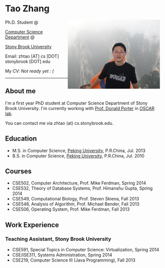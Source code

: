 
# Tao Zhang
<img src="imgs/zhtao.jpg" alt="Tao's Photo" style="float: right; width: 300px" />

Ph.D. Student @

[Computer Science Department](http://www.cs.stonybrook.edu) @

[Stony Brook University](http://www.stonybrook.edu)

Email: zhtao [AT] cs [DOT] stonybrook [DOT] edu

My CV: *Not ready yet : (*

***

## About me

I'm a first year PhD student at Computer Science Department of Stony Brook University.
I'm currently working with [Prof. Donald Porter](http://www.cs.stonybrook.edu/~porter/) in [OSCAR lab](http://oscar.cs.stonybrook.edu/).

You can contact me via zhtao (at) cs.stonybrook.edu.

## Education
* M.S. in Computer Science, [Peking University](http://www.pku.edu.cn/), P.R.China, Jul. 2013
* B.S. in Computer Science, [Peking University](http://www.pku.edu.cn/), P.R.China, Jul. 2010

## Courses
* CSE502, Computer Architecture, Prof. Mike Ferdman, Spring 2014
* CSE532, Theory of Database Systems, Prof. Himanshu Gupta, Spring 2014
* CSE549, Computational Biology, Prof. Steven Skiena, Fall 2013
* CSE548, Analysis of Algorithm, Prof. Michael Bender, Fall 2013
* CSE506, Operating System, Prof. Mike Ferdman, Fall 2013

## Work Experience
### Teaching Assistant, Stony Brook University
* CSE591, Special Topics in Computer Science: Virtualization, Spring 2014
* CSE/ISE311, Systems Administration, Spring 2014
* CSE219, Computer Science III (Java Programming), Fall 2013
